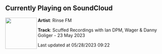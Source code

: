 ## Currently Playing on SoundCloud

[<img align="left" width="100" src="https://i1.sndcdn.com/artworks-S0QThnsFqyHjcbmW-FM0vVQ-t500x500.jpg">](https://soundcloud.com/rinsefm/scuffed-recordings-with-iandpm-wager-dannygoliger)

**Artist**: Rinse FM 

**Track**: Scuffed Recordings with Ian DPM, Wager & Danny Goliger - 23 May 2023

Last updated at 05/28/2023 09:22
